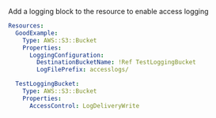 
Add a logging block to the resource to enable access logging

```yaml
Resources:
  GoodExample:
    Type: AWS::S3::Bucket
    Properties:
      LoggingConfiguration:
        DestinationBucketName: !Ref TestLoggingBucket
        LogFilePrefix: accesslogs/

  TestLoggingBucket:
    Type: AWS::S3::Bucket
    Properties:
      AccessControl: LogDeliveryWrite
```


